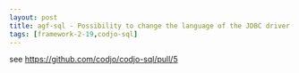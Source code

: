 ```yaml
---
layout: post
title: agf-sql - Possibility to change the language of the JDBC driver and the Oracle session
tags: [framework-2-19,codjo-sql]
---
```

see https://github.com/codjo/codjo-sql/pull/5